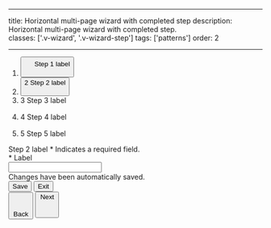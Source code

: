 <!--
 *              © 2025 Visa
 *
 * Licensed under the Apache License, Version 2.0 (the "License");
 * you may not use this file except in compliance with the License.
 * You may obtain a copy of the License at
 *
 *         http://www.apache.org/licenses/LICENSE-2.0
 *
 * Unless required by applicable law or agreed to in writing, software
 * distributed under the License is distributed on an "AS IS" BASIS,
 * WITHOUT WARRANTIES OR CONDITIONS OF ANY KIND, either express or implied.
 * See the License for the specific language governing permissions and
 * limitations under the License.
 *
 -->

---

title: Horizontal multi-page wizard with completed step
description: Horizontal multi-page wizard with completed step.  
classes: ['.v-wizard', '.v-wizard-step']
tags: ['patterns']
order: 2

---

<div class="v-flex v-flex-col v-gap-40 v-align-items-center">
  <nav aria-label="Horizontal multi-page wizard with completed step" class="v-flex v-justify-content-center" style="inline-size: 100%">
    <ol class="v-wizard v-justify-content-center">
      <li class="v-wizard-step" aria-label="Completed Step 1 of 5">
        <button class="v-button v-button-tertiary">
          <div class="v-flex v-gap-8">
            <span class="v-badge v-badge-icon v-badge-stable v-badge-clear">
              <svg class="v-icon v-icon-tiny" aria-label="complete" height="16" viewbox="0 0 16 16" width="16">
                <use href="#visa-checkmark-tiny">
                </use>
              </svg>
            </span>
            <span>Step 1 label</span>
          </div>
          <svg class="v-icon v-icon-tiny" height="16" viewbox="0 0 16 16" width="16">
            <use href="#visa-chevron-right-tiny">
            </use>
          </svg>
        </button>
      </li>
      <li class="v-wizard-step">
        <button class="v-button v-button-tertiary v-typography-label-large-active v-typography-color-default" aria-label="Step 2 of 5">
        <div class="v-flex v-gap-8">
            <span class="v-badge v-badge-icon v-badge-active">
              2
            </span>
            <span>Step 2 label</span>
          </div>
          <svg class="v-icon v-icon-tiny" height="16" viewbox="0 0 16 16" width="16">
            <use href="#visa-chevron-right-tiny">
            </use>
          </svg>
        </button>
      </li>
      <li class="v-wizard-step" aria-label="Step 3 of 5">
        <div class="v-flex v-gap-8">
          <span class="v-badge v-badge-icon v-badge-clear v-badge-subtle">
            3
          </span>
          <span>Step 3 label</span>
        </div>
        <svg class="v-icon v-icon-tiny" height="16" viewbox="0 0 16 16" width="16">
          <use href="#visa-chevron-right-tiny">
          </use>
        </svg>
      </li>
      <li class="v-wizard-step" aria-label="Step 4 of 5">
        <div class="v-flex v-gap-8">
          <span class="v-badge v-badge-icon v-badge-clear v-badge-subtle">
            4
          </span>
          <span>Step 4 label</span>
        </div>
        <svg class="v-icon v-icon-tiny" height="16" viewbox="0 0 16 16" width="16">
          <use href="#visa-chevron-right-tiny">
          </use>
        </svg>
      </li>
      <li class="v-wizard-step" aria-label="Step 5 of 5">
        <div class="v-flex v-gap-8">
          <span class="v-badge v-badge-icon v-badge-clear v-badge-subtle">
            5
          </span>
          <span>Step 5 label</span>
        </div>
      </li>
    </ol>
  </nav>
  <div style="max-inline-size: 603px; inline-size: 100%">
    <div class="v-content-card v-flex v-flex-col v-gap-24 v-p-48" style="box-shadow: none">
      <div class="v-flex v-flex-col v-gap-8">
        <span class="v-typography-headline-2">Step 2 label</span>
        <span class="v-typography-body-1">* Indicates a required field.</span>
      </div>
      <div class="v-flex v-flex-col v-gap-4">
        <label class="v-label" for="input-test-horizontal-completed">
          * Label
        </label>
        <div class="v-input-container v-surface v-flex-row">
          <input class="v-input" id="input-test-horizontal-completed" name="text-input-horizontal-completed" type="text"/>
        </div>
      </div>
    </div>
    <div class="v-mt-10 v-typography-body-3">Changes have been automatically saved.</div>
    <div class="v-flex v-flex-row v-justify-content-between v-mt-40 v-gap-10 v-flex-wrap">
      <div class="v-flex v-flex-row v-gap-16">
        <button class="v-button v-button-secondary" type="button">
          Save
        </button>
        <button class="v-button v-button-tertiary" type="button">
          Exit
        </button>
      </div>
      <div class="v-flex v-flex-row v-gap-16">
        <button class="v-button v-button-secondary" type="button">
          <svg aria-hidden="true" class="v-icon v-icon-visa v-icon-tiny" focusable="false" viewbox="0 0 16 16">
            <use href="#visa-arrow-back-tiny">
            </use>
          </svg>
          Back
        </button>
        <button class="v-button v-icon-two-color" type="button">
          Next
          <svg aria-hidden="true" class="v-icon v-icon-visa v-icon-tiny" focusable="false" viewbox="0 0 16 16">
            <use href="#visa-arrow-forward-tiny">
            </use>
          </svg>
        </button>
      </div>
    </div>
  </div>
</div>
